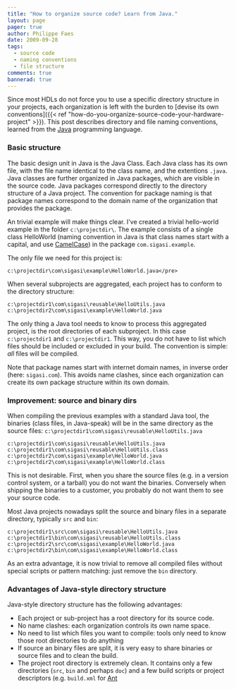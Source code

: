 ```yaml
---
title: "How to organize source code? Learn from Java."
layout: page 
pager: true
author: Philippe Faes
date: 2009-09-28
tags: 
  - source code
  - naming conventions
  - file structure
comments: true
bannerad: true
---
```



Since most HDLs do not force you to use a specific directory structure in your projects, each organization is left with the burden to [devise its own conventions]({{< ref "how-do-you-organize-source-code-your-hardware-project" >}}). This post describes directory and file naming conventions, learned from the <a href="https://www.oracle.com/java/technologies/" id="ytvn" title="Java">Java</a> programming language.

### Basic structure

The basic design unit in Java is the Java Class. Each Java class has its own file, with the file name identical to the class name, and the extentions `.java`. Java classes are further organized in Java packages, which are visible in the source code. Java packages correspond directly to the directory structure of a Java project. The convention for package naming is that package names correspond to the domain name of the organization that provides the package.

An trivial example will make things clear. I've created a trivial hello-world example in the folder `c:\projectdir\`. The example consists of a single class HelloWorld (naming convention in Java is that class names start with a capital, and use <a href=http://en.wikipedia.org/wiki/CamelCase>CamelCase</a>) in the package `com.sigasi.example`.

The only file we need for this project is:
```
c:\projectdir\com\sigasi\example\HelloWorld.java</pre>
```

When several subprojects are aggregated, each project has to conform to the directory structure:

```
c:\projectdir1\com\sigasi\reusable\HelloUtils.java
c:\projectdir2\com\sigasi\example\HelloWorld.java
```
 
The only thing a Java tool needs to know to process this aggregated project, is the root directories of each subproject. In this case `c:\projectdir1` and `c:\projectdir1`. This way, you do not have to list which files should be included or excluded in your build. The convention is simple: *all* files will be compiled.

Note that package names start with internet domain names, in inverse order (here: `sigasi.com`). This avoids name clashes, since each organization can create its own package structure within its own domain.

### Improvement: source and binary dirs

When compiling the previous examples with a standard Java tool, the binaries (class files, in Java-speak) will be in the same directory as the source files: `c:\projectdir1\com\sigasi\reusable\HelloUtils.java`

```
c:\projectdir1\com\sigasi\reusable\HelloUtils.java
c:\projectdir1\com\sigasi\reusable\HelloUtils.class
c:\projectdir2\com\sigasi\example\HelloWorld.java
c:\projectdir2\com\sigasi\example\HelloWorld.class
```

This is not desirable. First, when you share the source files (e.g. in a version control system, or a tarball) you do not want the binaries. Conversely when shipping the binaries to a customer, you probably do not want them to see your source code.

Most Java projects nowadays split the source and binary files in a separate directory, typically `src` and `bin`:

```
c:\projectdir1\src\com\sigasi\reusable\HelloUtils.java
c:\projectdir1\bin\com\sigasi\reusable\HelloUtils.class
c:\projectdir2\src\com\sigasi\example\HelloWorld.java
c:\projectdir2\bin\com\sigasi\example\HelloWorld.class
```

As an extra advantage, it is now trivial to remove all compiled files without special scripts or pattern matching: just remove the `bin` directory.

### Advantages of Java-style directory structure

Java-style directory structure has the following advantages:


* Each project or sub-project has a root directory for its source code.
* No name clashes: each organization controls its own name space.<br>
* No need to list which files you want to compile: tools only need to know those root directories to do anything
* If source an binary files are split, it is very easy to share binaries or source files and to clean the build.
* The project root directory is extremely clean. It contains only a few directories (`src`, `bin` and perhaps `doc`) and a few build scripts or project descriptors (e.g. `build.xml` for [Ant](http://ant.apache.org)

